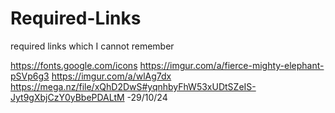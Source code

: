# Required-Links
required links which I cannot remember

https://fonts.google.com/icons
https://imgur.com/a/fierce-mighty-elephant-pSVp6g3
https://imgur.com/a/wlAg7dx
https://mega.nz/file/xQhD2DwS#yqnhbyFhW53xUDtSZeIS-Jyt9gXbjCzY0yBbePDALtM  -29/10/24
